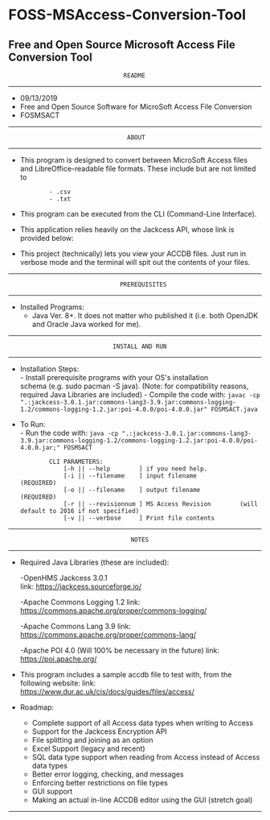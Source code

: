 # FOSS-MSAccess-Conversion-Tool
Free and Open Source Microsoft Access File Conversion Tool
--------------------------------------------------------------------------------
                                    README                                     
--------------------------------------------------------------------------------                                                  
- 09/13/2019                                                                   
- Free and Open Source Software for MicroSoft Access File Conversion                                               
- FOSMSACT                                                  
--------------------------------------------------------------------------------
                                     ABOUT                                     
--------------------------------------------------------------------------------
- This program is designed to convert between MicroSoft Access files and LibreOffice-readable file formats. These include but are not limited to
              
              - .csv
              - .txt
- This program can be executed from the CLI (Command-Line Interface).
       
- This application relies heavily on the Jackcess API, whose link is provided
       below:

- This project (technically) lets you view your ACCDB files. Just run in
       verbose mode and the terminal will spit out the contents of your files.

--------------------------------------------------------------------------------
                                   PREREQUISITES                               
--------------------------------------------------------------------------------
- Installed Programs:                                                          
    - Java Ver. 8+. It does not matter who published it (i.e. both OpenJDK and
        Oracle Java worked for me).
--------------------------------------------------------------------------------
                                 INSTALL AND RUN                               
--------------------------------------------------------------------------------
- Installation Steps:                                                          
              - Install prerequisite programs with your OS's installation      
                schema (e.g. sudo pacman -S java).
                (Note: for compatibility reasons, required Java Libraries are included)
              - Compile the code with: 
```javac -cp ".:jackcess-3.0.1.jar:commons-lang3-3.9.jar:commons-logging-1.2/commons-logging-1.2.jar:poi-4.0.0/poi-4.0.0.jar" FOSMSACT.java```
- To Run:        
              - Run the code with:
```java -cp ".:jackcess-3.0.1.jar:commons-lang3-3.9.jar:commons-logging-1.2/commons-logging-1.2.jar:poi-4.0.0/poi-4.0.0.jar;" FOSMSACT```
              
              CLI PARAMETERS:
                  [-h || --help        ] if you need help.
                  [-i || --filename    ] input filename            (REQUIRED)
                  [-o || --filename    ] output filename           (REQUIRED)
                  [-r || --revisionnum ] MS Access Revision        (will default to 2016 if not specified)
                  [-v || --verbose     ] Print file contents
--------------------------------------------------------------------------------
                                      NOTES                        
--------------------------------------------------------------------------------
- Required Java Libraries (these are included):

    -OpenHMS Jackcess 3.0.1   
              link: https://jackcess.sourceforge.io/
              
    -Apache Commons Logging 1.2 
              link: https://commons.apache.org/proper/commons-logging/
              
    -Apache Commons Lang 3.9
              link: https://commons.apache.org/proper/commons-lang/
              
    -Apache POI 4.0 (Will 100% be necessary in the future)
              link: https://poi.apache.org/
 
 
- This program includes a sample accdb file to test with, from the following website:
    link: https://www.dur.ac.uk/cis/docs/guides/files/access/
    
- Roadmap:

   - Complete support of all Access data types when writing to Access
   - Support for the Jackcess Encryption API
   - File splitting and joining as an option
   - Excel Support (legacy and recent)
   - SQL data type support when reading from Access instead of Access data types
   - Better error logging, checking, and messages
   - Enforcing better restrictions on file types
   - GUI support
   - Making an actual in-line ACCDB editor using the GUI (stretch goal)
   
--------------------------------------------------------------------------------
